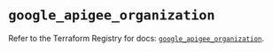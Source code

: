 # `google_apigee_organization`

Refer to the Terraform Registry for docs: [`google_apigee_organization`](https://registry.terraform.io/providers/hashicorp/google/6.36.1/docs/resources/apigee_organization).
